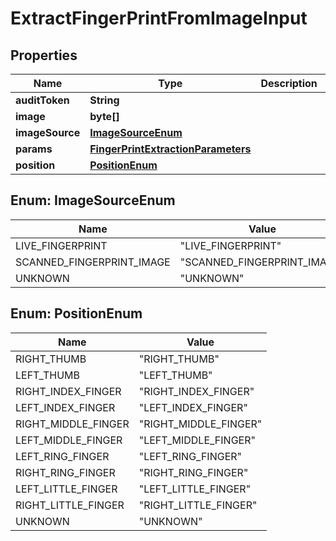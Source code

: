 
# ExtractFingerPrintFromImageInput

## Properties
Name | Type | Description | Notes
------------ | ------------- | ------------- | -------------
**auditToken** | **String** |  | 
**image** | **byte[]** |  | 
**imageSource** | [**ImageSourceEnum**](#ImageSourceEnum) |  | 
**params** | [**FingerPrintExtractionParameters**](FingerPrintExtractionParameters.md) |  |  [optional]
**position** | [**PositionEnum**](#PositionEnum) |  | 


<a name="ImageSourceEnum"></a>
## Enum: ImageSourceEnum
Name | Value
---- | -----
LIVE_FINGERPRINT | &quot;LIVE_FINGERPRINT&quot;
SCANNED_FINGERPRINT_IMAGE | &quot;SCANNED_FINGERPRINT_IMAGE&quot;
UNKNOWN | &quot;UNKNOWN&quot;


<a name="PositionEnum"></a>
## Enum: PositionEnum
Name | Value
---- | -----
RIGHT_THUMB | &quot;RIGHT_THUMB&quot;
LEFT_THUMB | &quot;LEFT_THUMB&quot;
RIGHT_INDEX_FINGER | &quot;RIGHT_INDEX_FINGER&quot;
LEFT_INDEX_FINGER | &quot;LEFT_INDEX_FINGER&quot;
RIGHT_MIDDLE_FINGER | &quot;RIGHT_MIDDLE_FINGER&quot;
LEFT_MIDDLE_FINGER | &quot;LEFT_MIDDLE_FINGER&quot;
LEFT_RING_FINGER | &quot;LEFT_RING_FINGER&quot;
RIGHT_RING_FINGER | &quot;RIGHT_RING_FINGER&quot;
LEFT_LITTLE_FINGER | &quot;LEFT_LITTLE_FINGER&quot;
RIGHT_LITTLE_FINGER | &quot;RIGHT_LITTLE_FINGER&quot;
UNKNOWN | &quot;UNKNOWN&quot;



